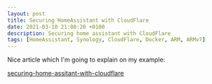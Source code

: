 ```yaml
---
layout: post
title: Securing HomeAssistant with CloudFlare
date: 2021-03-10 21:00:20 +0100
description: Securing home assistant with CloudFlare
tags: [HomeAssistant, Synology, CloudFlare, Docker, ARM, ARMv7]
---
```


Nice article which I'm going to explain on my example:

[securing-home-assitant-with-cloudflare](https://hodgkins.io/securing-home-assitant-with-cloudflare)